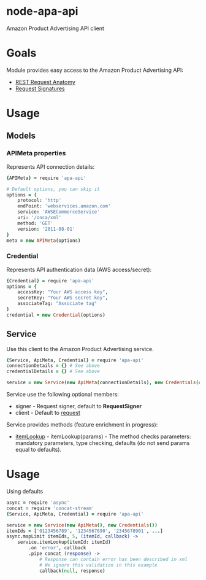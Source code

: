 node-apa-api
============

Amazon Product Advertising API client

# Goals

Module provides easy access to the Amazon Product Advertising API:

* [REST Request Anatomy](http://docs.aws.amazon.com/AWSECommerceService/latest/DG/AnatomyOfaRESTRequest.html)
* [Request Signatures](http://docs.aws.amazon.com/AWSECommerceService/latest/DG/rest-signature.html)

# Usage

## Models

### APIMeta properties

Represents API connection details:

```coffeescript
{APIMeta} = require 'apa-api'

# Default options, you can skip it
options = {
    protocol: 'http'
    endPoint: 'webservices.amazon.com'
    service: 'AWSECommerceService'
    uri: '/onca/xml'
    method: 'GET'
    version: '2011-08-01'
}
meta = new APIMeta(options)

```

### Credential

Represents API authentication data (AWS access/secret):

```coffeescript
{Credential} = require 'apa-api'
options = {
    accessKey: "Your AWS access key",
    secretKey: "Your AWS secret key",
    associateTag: "Associate tag"
}
credential = new Credential(options)
```

## Service
 
Use this client to the Amazon Product Advertising service.

```coffeescript
{Service, ApiMeta, Credential} = require 'apa-api'
connectionDetails = {} # See above
credentialDetails = {} # See above

service = new Service(new ApiMeta(connectionDetails), new Credentials(credentialDetails), [signer], [client])
```

Service use the following optional members:

* signer - Request signer, default to **RequestSigner**
* client - Default to [request](https://github.com/request/request)

Service provides methods (feature enrichment in progress):

* [itemLookup](http://docs.aws.amazon.com/AWSECommerceService/latest/DG/ItemLookup.html) - itemLookup(params) -
The method checks parameters: mandatory parameters, type checking, defaults (do not send params equal to defaults).

# Usage

Using defaults

```coffeescript
async = require 'async'
concat = require 'concat-stream'
{Service, ApiMeta, Credential} = require 'apa-api'

service = new Service(new ApiMeta(), new Credentials())
itemIds = ['0123456789', '1234567890', '2345678901', ...]
async.mapLimit itemIds, 5, (itemId, callback) -> 
    service.itemLookup(itemId: itemId)
        .on 'error', callback
        .pipe concat (response) ->
            # Response can contain error has been described in xml
            # We ignore this validation in this example
            callback(null, response)
```
